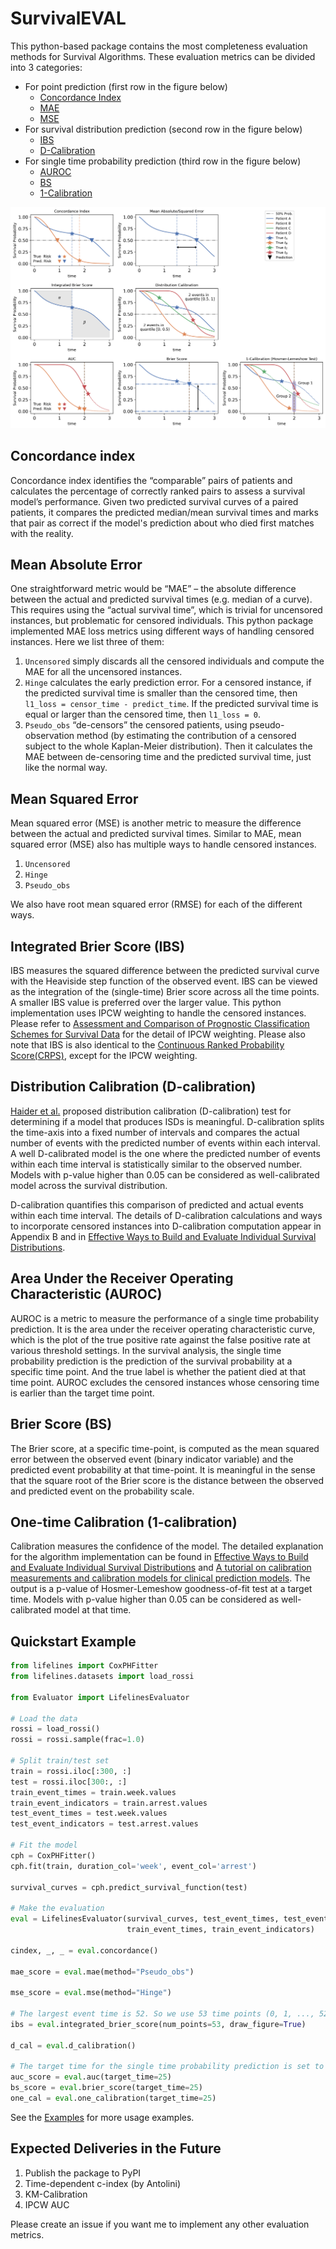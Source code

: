 # SurvivalEVAL

This python-based package contains the most completeness evaluation methods for Survival Algorithms. 
These evaluation metrics can be divided into 3 categories:
- For point prediction (first row in the figure below)
    - [Concordance Index](#concordance-index)
    - [MAE](#mean-absolute-error) 
    - [MSE](#mean-squared-error)
- For survival distribution prediction (second row in the figure below)
    - [IBS](#integrated-brier-score-ibs)
    - [D-Calibration](#distribution-calibration-d-calibration)
- For single time probability prediction (third row in the figure below)
    - [AUROC](#area-under-the-receiver-operating-characteristic-auroc)
    - [BS](#brier-score-bs)
    - [1-Calibration](#one-time-calibration-1-calibration)

![Visualization of the evaluation metrics](all_metrics.png)

## Concordance index
Concordance index identifies the “comparable” pairs of patients and calculates the percentage of correctly ranked pairs to assess a survival model’s performance. 
Given two predicted survival curves of a paired patients, it compares the predicted median/mean survival times and marks that pair as correct if the model's prediction about who died first matches with the reality. 

## Mean Absolute Error
One straightforward metric would be “MAE” –  the absolute difference between the actual and predicted survival times (e.g. median of a curve).
This requires using the “actual survival time”, which is trivial for uncensored instances, but problematic for censored individuals. 
This python package implemented MAE loss metrics using different ways of handling censored instances. Here we list three of them:
1. `Uncensored` simply discards all the censored individuals and compute the MAE for all the uncensored instances.
2. `Hinge` calculates the early prediction error. For a censored instance, if the predicted survival time is smaller than the censored time, then `l1_loss = censor_time - predict_time`. If the predicted survival time is equal or larger than the censored time, then `l1_loss = 0`. 
3. `Pseudo_obs` “de-censors” the censored patients, using pseudo-observation method (by estimating the contribution of a censored subject to the whole Kaplan-Meier distribution). Then it calculates the MAE between de-censoring time and the predicted survival time, just like the normal way.


## Mean Squared Error
Mean squared error (MSE) is another metric to measure the difference between the actual and predicted survival times.
Similar to MAE, mean squared error (MSE) also has multiple ways to handle censored instances.
1. `Uncensored`
2. `Hinge`
3. `Pseudo_obs`

We also have root mean squared error (RMSE) for each of the different ways.

## Integrated Brier Score (IBS)
IBS measures the squared difference between the predicted survival curve with the Heaviside step function of the observed event.
IBS can be viewed as the integration of the (single-time) Brier score across all the time points. 
A smaller IBS value is preferred over the larger value. 
This python implementation uses IPCW weighting to handle the censored instances. Please refer to [Assessment and Comparison of Prognostic Classification Schemes for Survival Data](https://pubmed.ncbi.nlm.nih.gov/10474158/) for the detail of IPCW weighting.
Please also note that IBS is also identical to the [Continuous Ranked Probability Score(CRPS)](https://arxiv.org/abs/1806.08324), except for the IPCW weighting.

## Distribution Calibration (D-calibration)
[Haider et al.](https://jmlr.org/papers/volume21/18-772/18-772.pdf) proposed distribution calibration (D-calibration) test for determining if a model that produces ISDs is meaningful. 
D-calibration splits the time-axis into a fixed number of intervals and compares the actual number of events with the predicted number of events within each interval. 
A well D-calibrated model is the one where the predicted number of events within each time interval is statistically similar to the observed number.
Models with p-value higher than 0.05 can be considered as well-calibrated model across the survival distribution.

D-calibration quantifies this comparison of predicted and actual events within each time interval. 
The details of D-calibration calculations and ways to incorporate censored instances into D-calibration computation appear in Appendix B and in [Effective Ways to Build and Evaluate Individual Survival Distributions](https://jmlr.org/papers/volume21/18-772/18-772.pdf).

## Area Under the Receiver Operating Characteristic (AUROC)
AUROC is a metric to measure the performance of a single time probability prediction. 
It is the area under the receiver operating characteristic curve, which is the plot of the true positive rate against the false positive rate at various threshold settings.
In the survival analysis, the single time probability prediction is the prediction of the survival probability at a specific time point.
And the true label is whether the patient died at that time point.
AUROC excludes the censored instances whose censoring time is earlier than the target time point.

## Brier Score (BS)
The Brier score, at a specific time-point, is computed as the mean squared error between the observed event (binary indicator variable) and the predicted event probability at that time-point. 
It is meaningful in the sense that the square root of the Brier score is the distance between the observed and predicted event on the probability scale. 


## One-time Calibration (1-calibration)
Calibration measures the confidence of the model. 
The detailed explanation for the algorithm implementation can be found in [Effective Ways to Build and Evaluate Individual Survival Distributions](https://jmlr.org/papers/volume21/18-772/18-772.pdf) and [A tutorial on calibration measurements and calibration models for clinical prediction models](https://academic.oup.com/jamia/article/27/4/621/5762806).
The output is a p-value of Hosmer-Lemeshow goodness-of-fit test at a target time. 
Models with p-value higher than 0.05 can be considered as well-calibrated model at that time.



## Quickstart Example

```python
from lifelines import CoxPHFitter
from lifelines.datasets import load_rossi

from Evaluator import LifelinesEvaluator

# Load the data
rossi = load_rossi()
rossi = rossi.sample(frac=1.0)

# Split train/test set
train = rossi.iloc[:300, :]
test = rossi.iloc[300:, :]
train_event_times = train.week.values
train_event_indicators = train.arrest.values
test_event_times = test.week.values
test_event_indicators = test.arrest.values

# Fit the model
cph = CoxPHFitter()
cph.fit(train, duration_col='week', event_col='arrest')

survival_curves = cph.predict_survival_function(test)

# Make the evaluation
eval = LifelinesEvaluator(survival_curves, test_event_times, test_event_indicators,
                          train_event_times, train_event_indicators)

cindex, _, _ = eval.concordance()

mae_score = eval.mae(method="Pseudo_obs")

mse_score = eval.mse(method="Hinge")

# The largest event time is 52. So we use 53 time points (0, 1, ..., 52) to calculate the IBS
ibs = eval.integrated_brier_score(num_points=53, draw_figure=True)

d_cal = eval.d_calibration()

# The target time for the single time probability prediction is set to 25
auc_score = eval.auc(target_time=25)
bs_score = eval.brier_score(target_time=25)
one_cal = eval.one_calibration(target_time=25)

```
See the [Examples](Examples) for more usage examples.


## Expected Deliveries in the Future
1. Publish the package to PyPI
2. Time-dependent c-index (by Antolini)
3. KM-Calibration 
4. IPCW AUC

Please create an issue if you want me to implement any other evaluation metrics.